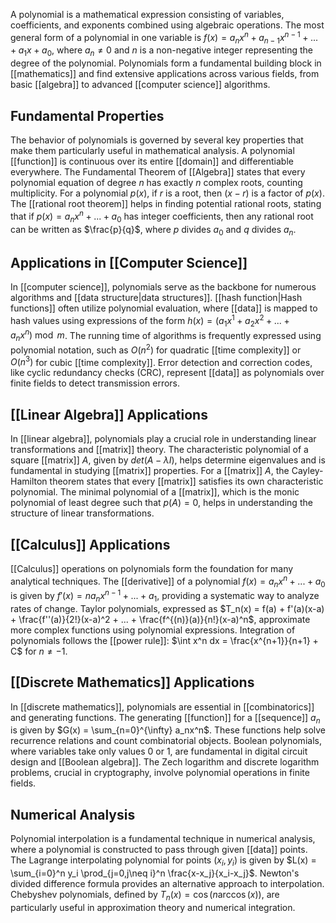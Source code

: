 A polynomial is a mathematical expression consisting of variables, coefficients, and exponents combined using algebraic operations. The most general form of a polynomial in one variable is $f(x) = a_nx^n + a_{n-1}x^{n-1} + ... + a_1x + a_0$, where $a_n \neq 0$ and $n$ is a non-negative integer representing the degree of the polynomial. Polynomials form a fundamental building block in [[mathematics]] and find extensive applications across various fields, from basic [[algebra]] to advanced [[computer science]] algorithms.

## Fundamental Properties

The behavior of polynomials is governed by several key properties that make them particularly useful in mathematical analysis. A polynomial [[function]] is continuous over its entire [[domain]] and differentiable everywhere. The Fundamental Theorem of [[Algebra]] states that every polynomial equation of degree $n$ has exactly $n$ complex roots, counting multiplicity. For a polynomial $p(x)$, if $r$ is a root, then $(x - r)$ is a factor of $p(x)$. The [[rational root theorem]] helps in finding potential rational roots, stating that if $p(x) = a_nx^n + ... + a_0$ has integer coefficients, then any rational root can be written as $\frac{p}{q}$, where $p$ divides $a_0$ and $q$ divides $a_n$.

## Applications in [[Computer Science]]

In [[computer science]], polynomials serve as the backbone for numerous algorithms and [[data structure|data structures]]. [[hash function|Hash functions]] often utilize polynomial evaluation, where [[data]] is mapped to hash values using expressions of the form $h(x) = (a_1x^1 + a_2x^2 + ... + a_nx^n) \bmod m$. The running time of algorithms is frequently expressed using polynomial notation, such as $O(n^2)$ for quadratic [[time complexity]] or $O(n^3)$ for cubic [[time complexity]]. Error detection and correction codes, like cyclic redundancy checks (CRC), represent [[data]] as polynomials over finite fields to detect transmission errors.

## [[Linear Algebra]] Applications

In [[linear algebra]], polynomials play a crucial role in understanding linear transformations and [[matrix]] theory. The characteristic polynomial of a square [[matrix]] $A$, given by $det(A - λI)$, helps determine eigenvalues and is fundamental in studying [[matrix]] properties. For a [[matrix]] $A$, the Cayley-Hamilton theorem states that every [[matrix]] satisfies its own characteristic polynomial. The minimal polynomial of a [[matrix]], which is the monic polynomial of least degree such that $p(A) = 0$, helps in understanding the structure of linear transformations.

## [[Calculus]] Applications

[[Calculus]] operations on polynomials form the foundation for many analytical techniques. The [[derivative]] of a polynomial $f(x) = a_nx^n + ... + a_0$ is given by $f'(x) = na_nx^{n-1} + ... + a_1$, providing a systematic way to analyze rates of change. Taylor polynomials, expressed as $T_n(x) = f(a) + f'(a)(x-a) + \frac{f''(a)}{2!}(x-a)^2 + ... + \frac{f^{(n)}(a)}{n!}(x-a)^n$, approximate more complex functions using polynomial expressions. Integration of polynomials follows the [[power rule]]: $\int x^n dx = \frac{x^{n+1}}{n+1} + C$ for $n \neq -1$.

## [[Discrete Mathematics]] Applications

In [[discrete mathematics]], polynomials are essential in [[combinatorics]] and generating functions. The generating [[function]] for a [[sequence]] ${a_n}$ is given by $G(x) = \sum_{n=0}^{\infty} a_nx^n$. These functions help solve recurrence relations and count combinatorial objects. Boolean polynomials, where variables take only values 0 or 1, are fundamental in digital circuit design and [[Boolean algebra]]. The Zech logarithm and discrete logarithm problems, crucial in cryptography, involve polynomial operations in finite fields.

## Numerical Analysis

Polynomial interpolation is a fundamental technique in numerical analysis, where a polynomial is constructed to pass through given [[data]] points. The Lagrange interpolating polynomial for points $(x_i, y_i)$ is given by $L(x) = \sum_{i=0}^n y_i \prod_{j=0,j\neq i}^n \frac{x-x_j}{x_i-x_j}$. Newton's divided difference formula provides an alternative approach to interpolation. Chebyshev polynomials, defined by $T_n(x) = \cos(n \arccos(x))$, are particularly useful in approximation theory and numerical integration.